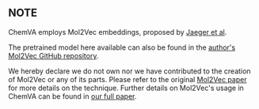 ## NOTE ##

ChemVA employs Mol2Vec embeddings, proposed by [Jaeger et al](https://pubs.acs.org/doi/10.1021/acs.jcim.7b00616).

The pretrained model here available can also be found in the [author's Mol2Vec GitHub repository](https://github.com/samoturk/mol2vec).

We hereby declare we do not own nor we have contributed to the creation of Mol2Vec or any of its parts. Please refer to the original [Mol2Vec paper](https://pubs.acs.org/doi/10.1021/acs.jcim.7b00616) for more details on the technique. Further details on Mol2Vec's usage in ChemVA can be found in [our full paper](https://arxiv.org/abs/2008.13150).
